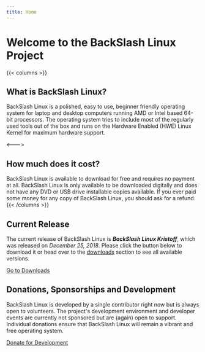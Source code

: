 ```yaml
---
title: Home
---
```


# Welcome to the BackSlash Linux Project

{{< columns >}}
## What is BackSlash Linux?

BackSlash Linux is a polished, easy to use, beginner friendly operating system for laptop and desktop computers running AMD or Intel based 64-bit processors. The operating system tries to include most of the regularly used tools out of the box and runs on the Hardware Enabled (HWE) Linux Kernel for maximum hardware support. 

<--->

## How much does it cost?

BackSlash Linux is available to download for free and requires no payment at all. BackSlash Linux is only available to be downloaded digitally and does not have any DVD or USB drive installable copies available. If you ever paid some money for any copy of BackSlash Linux, you should ask for a refund.
{{< /columns >}}

## Current Release

The current release of BackSlash Linux is **_BackSlash Linux Kristoff_**, which was released on _December 25, 2018_. Please click the button below to download it or head over to the [downloads](downloads) section to see all available versions.

<a href="/downloads" class="book-btn">Go to Downloads</a>

## Donations, Sponsorships and Development

BackSlash Linux is developed by a single contributor right now but is always open to volunteers. The project's development environment and developer events are currently not sponsored but are (again) open to support. Individual donations ensure that BackSlash Linux will remain a vibrant and free operating system.

<a href="/donate" class="book-btn">Donate for Development</a>

<script data-ad-client="ca-pub-7024182178259138" async src="https://pagead2.googlesyndication.com/pagead/js/adsbygoogle.js"></script>

